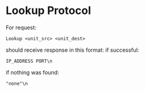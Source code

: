 # Lookup Protocol

For request:
```
Lookup <unit_src> <unit_dest>
```
should receive response in this format:
if successful:
```
IP_ADDRESS PORT\n
```
if nothing was found:
```
"none"\n
```

    